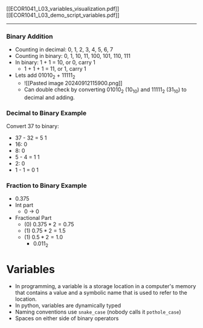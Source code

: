 [[ECOR1041_L03_variables_visualization.pdf]]
[[ECOR1041_L03_demo_script_variables.pdf]]

---
### Binary Addition

- Counting in decimal: 0, 1, 2, 3, 4, 5, 6, 7
- Counting in binary: 0, 1, 10, 11, 100, 101, 110, 111
- In binary: 1 + 1 = 10, or 0, carry 1
	- 1 + 1 + 1 = 11, or 1, carry 1
- Lets add $01010_2$ + $11111_2$
	- ![[Pasted image 20240912115900.png]]
	- Can double check by converting $01010_2$ ($10_{10}$) and $11111_2$ ($31_{10}$) to decimal and adding.

### Decimal to Binary Example

Convert 37 to binary:

- 37 - 32 = 5          1
-  16:                        0
- 8:                           0
- 5 - 4 = 1               1
- 2:                           0
- 1 - 1 = 0                1

### Fraction to Binary Example

- 0.375
- Int part
	- 0 -> 0
- Fractional Part
	- (0) $0.375 * 2 = 0.75$
	- (1) $0.75 * 2 = 1.5$
	- (1) $0.5 * 2 = 1.0$
		- $0.011_2$


# Variables

- In programming, a variable is a storage location in a computer's memory that contains a value and a symbolic name that is used to refer to the location.
- In python, variables are dynamically typed
- Naming conventions use `snake_case` (nobody calls it `pothole_case`)
- Spaces on either side of binary operators